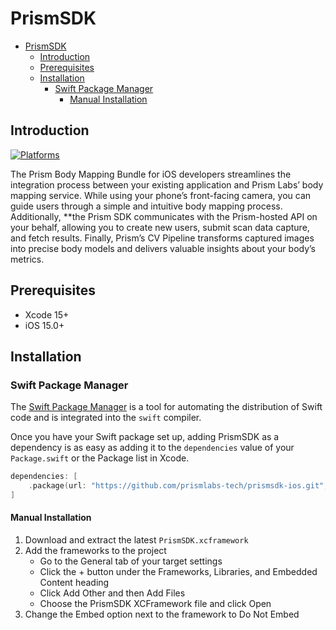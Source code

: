 # PrismSDK

- [PrismSDK](#prismsdk)
  - [Introduction](#introduction)
  - [Prerequisites](#prerequisites)
  - [Installation](#installation)
    - [Swift Package Manager](#swift-package-manager)
      - [Manual Installation](#manual-installation)

## Introduction

[![Platforms](https://img.shields.io/badge/Platforms-iOS-yellowgreen?style=flat-square)](https://img.shields.io/badge/Platforms-macOS_iOS_tvOS_watchOS_vision_OS_Linux_Windows_Android-Green?style=flat-square)

The Prism Body Mapping Bundle for iOS developers streamlines the integration process between your existing application and Prism Labs’ body mapping service. While using your phone’s front-facing camera, you can guide users through a simple and intuitive body mapping process.
Additionally, **the Prism SDK communicates with the Prism-hosted API on your behalf, allowing you to create new users, submit scan data capture, and fetch results. Finally, Prism’s CV Pipeline transforms captured images into precise body models and delivers valuable insights about your body’s metrics.

## Prerequisites

- Xcode 15+
- iOS 15.0+

## Installation

### Swift Package Manager

The [Swift Package Manager](https://swift.org/package-manager/) is a tool for automating the distribution of Swift code and is integrated into the `swift` compiler.

Once you have your Swift package set up, adding PrismSDK as a dependency is as easy as adding it to the `dependencies` value of your `Package.swift` or the Package list in Xcode.

```swift
dependencies: [
    .package(url: "https://github.com/prismlabs-tech/prismsdk-ios.git", .upToNextMajor(from: "2.0.0"))
]
```

#### Manual Installation

1. Download and extract the latest `PrismSDK.xcframework`
2. Add the frameworks to the project
   - Go to the General tab of your target settings
   - Click the + button under the Frameworks, Libraries, and Embedded Content heading
   - Click Add Other and then Add Files
   - Choose the PrismSDK XCFramework file and click Open
3. Change the Embed option next to the framework to Do Not Embed
